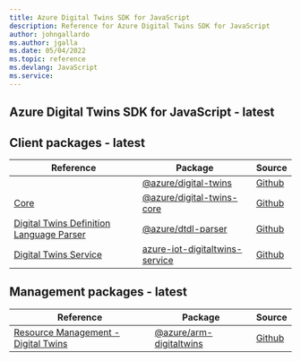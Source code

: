 ```yaml
---
title: Azure Digital Twins SDK for JavaScript
description: Reference for Azure Digital Twins SDK for JavaScript
author: johngallardo
ms.author: jgalla
ms.date: 05/04/2022
ms.topic: reference
ms.devlang: JavaScript
ms.service:    
---
```

## Azure Digital Twins SDK for JavaScript - latest
## Client packages - latest
| Reference | Package | Source |
|---|---|---|
|[](javascript/api/overview/azure/digital-twins-readme)|[@azure/digital-twins](https://www.npmjs.com/package/@azure/digital-twins)|[Github](https://github.com/Azure/azure-sdk-for-js)|
|[Core](javascript/api/overview/azure/digital-twins-core-readme)|[@azure/digital-twins-core](https://www.npmjs.com/package/@azure/digital-twins-core)|[Github](https://github.com/Azure/azure-sdk-for-js/blob/main/sdk/digitaltwins/digital-twins-core)|
|[Digital Twins Definition Language Parser](javascript/api/overview/azure/dtdl-parser-readme)|[@azure/dtdl-parser](https://www.npmjs.com/package/@azure/dtdl-parser)|[Github](https://github.com/Azure/azure-sdk-for-js/blob/main/sdk/digitaltwins/dtdl-parser)|
|[Digital Twins Service](javascript/api/overview/azure/iot-digitaltwins-service-readme)|[azure-iot-digitaltwins-service](https://www.npmjs.com/package/azure-iot-digitaltwins-service)|[Github](https://github.com/Azure/azure-sdk-for-js)|

## Management packages - latest
| Reference | Package | Source |
|---|---|---|
|[Resource Management - Digital Twins](javascript/api/overview/azure/arm-digitaltwins-readme)|[@azure/arm-digitaltwins](https://www.npmjs.com/package/@azure/arm-digitaltwins)|[Github](https://github.com/Azure/azure-sdk-for-js/blob/main/sdk/digitaltwins/arm-digitaltwins)|

